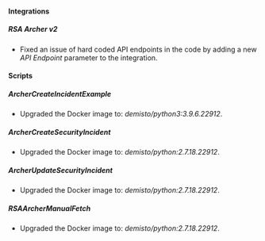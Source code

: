 #### Integrations
##### RSA Archer v2
- Fixed an issue of hard coded API endpoints in the code by adding a new *API Endpoint* parameter to the integration.

#### Scripts
##### ArcherCreateIncidentExample
- Upgraded the Docker image to: *demisto/python3:3.9.6.22912*. 

##### ArcherCreateSecurityIncident
- Upgraded the Docker image to: *demisto/python:2.7.18.22912*.

##### ArcherUpdateSecurityIncident
- Upgraded the Docker image to: *demisto/python:2.7.18.22912*.

##### RSAArcherManualFetch
- Upgraded the Docker image to: *demisto/python:2.7.18.22912*.

